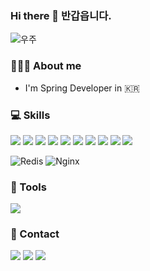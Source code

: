 ### Hi there 👋 반갑읍니다.

![우주](https://user-images.githubusercontent.com/50413112/105368338-c5250000-5c44-11eb-9a01-5a8c95186bba.jpg)

<!--
**paso0129/paso0129** is a ✨ _special_ ✨ repository because its `README.md` (this file) appears on your GitHub profile.-->

### 🧑🏻‍💻 About me


- I'm Spring Developer in 🇰🇷

### 💻 Skills

<img src="https://img.shields.io/badge/Docker-%232496ED.svg?&style=for-the-badge&logo=docker&logoColor=white" /> <img src="https://img.shields.io/badge/Kubernetes-%23326CE5.svg?&style=for-the-badge&logo=kubernetes&logoColor=white" />
<img src="https://img.shields.io/badge/Amazon%20AWS-%23232F3E?logo=amazon-aws&logoColor=white&style=for-the-badge" />
<img src="https://img.shields.io/badge/java-007396?style=for-the-badge&logo=java&logoColor=white" /> 
<img src="https://img.shields.io/badge/Kotlin-0095D5?style=for-the-badge&logo=Kotlin&logoColor=white"/>
<img src="https://img.shields.io/badge/spring-6DB33F?style=for-the-badge&logo=spring&logoColor=white"> 
<img src="https://img.shields.io/badge/html5%20-%23E34F26.svg?&style=for-the-badge&logo=html5&logoColor=white" />
<img src="https://img.shields.io/badge/python-%233776AB.svg?&style=for-the-badge&logo=python&logoColor=white" />
<img src="https://img.shields.io/badge/django-092E20?style=for-the-badge&logo=django&logoColor=white" />
<img src="https://img.shields.io/badge/mysql-%2300f.svg?&style=for-the-badge&logo=mysql&logoColor=white" />


![Redis](https://img.shields.io/badge/redis-%23DD0031.svg?style=for-the-badge&logo=redis&logoColor=white)
![Nginx](https://img.shields.io/badge/nginx-%23009639.svg?style=for-the-badge&logo=nginx&logoColor=white)

### 🔨 Tools
<img src="https://img.shields.io/badge/github-181717?style=for-the-badge&logo=github&logoColor=white">



### 📮 Contact
<a href="mailto:paso0129@gmail.com"><img src="https://img.shields.io/badge/gmail-D14836?&style=for-the-badge&logo=gmail&logoColor=white" /></a>
<a href="https://github.com/paso0129"><img src="https://img.shields.io/badge/github-%23100000.svg?&style=for-the-badge&logo=github&logoColor=white" /></a>
<a href="https://steamcommunity.com/id/codelee/"><img src="https://img.shields.io/badge/Steam-%23000000.svg?&style=for-the-badge&logo=steam&logoColor=white" /></a>
